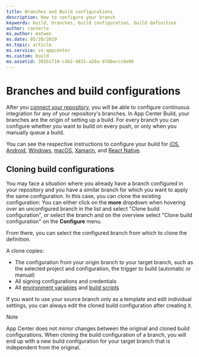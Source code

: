 ```yaml
---
title: Branches and Build configurations
description: How to configure your branch
keywords: build, branches, build configuration, build definition
author: ranterle
ms.author: matwen
ms.date: 05/28/2019
ms.topic: article
ms.service: vs-appcenter
ms.custom: build
ms.assetid: 392b1718-cdb2-4831-a20a-d7d6eccc0e96
---
```


# Branches and build configurations

After you [connect your repository](~/build/connect.md), you will be able to configure continuous integration for any of your repository's branches.
In App Center Build, your branches are the origin of setting up a build. For every branch you can configure whether you want to build on every push, or only when you manually queue a build.

You can see the respective instructions to configure your build for [iOS](~/build/ios/index.md), [Android](~/build/android/index.md), [Windows](~/build/windows/index.md), [macOS](~/build/macos/index.md), [Xamarin](~/build/xamarin/index.md), and [React Native](~/build/react-native/index.md).

## Cloning build configurations

You may face a situation where you already have a branch configured in your repository and you have a similar branch for which you want to apply the same configuration. In this case, you can clone the existing configuration: You can either click on the **more** dropdown when hovering over an unconfigured branch in the list and select "Clone build configuration", or select the branch and on the overview select "Clone build configuration" on the **Configure** menu.

From there, you can select the configured branch from which to clone the definition.

A clone copies:
- The configuration from your origin branch to your target branch, such as the selected project and configuration, the trigger to build (automatic or manual)
- All signing configurations and credentials
- All [environment variables](~/build/custom/variables/index.md) and [build scripts](~/build/custom/scripts/index.md)

If you want to use your source branch only as a template and edit individual settings, you can always edit the cloned build configuration after creating it.

> [!NOTE]
> App Center does not mirror changes between the original and cloned build configurations. When cloning the build configuration of a branch, you will end up with a new build configuration for your target branch that is independent from the original. 